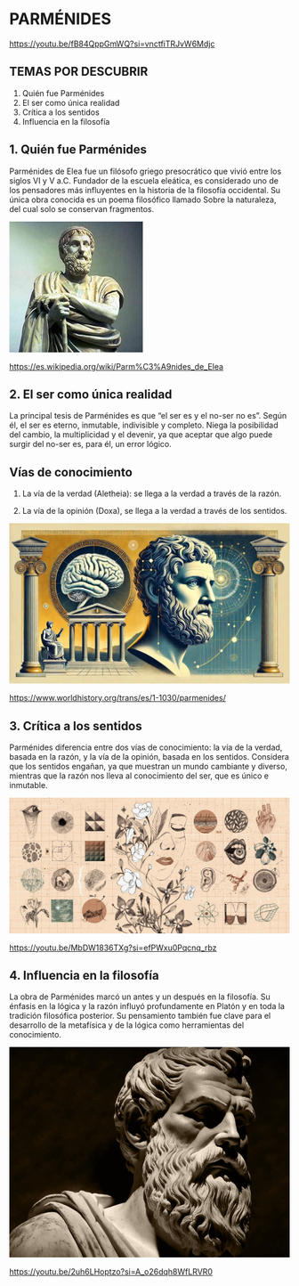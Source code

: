 # PARMÉNIDES

https://youtu.be/fB84QppGmWQ?si=vnctfiTRJvW6Mdjc

## TEMAS POR DESCUBRIR
1. Quién fue Parménides
2. El ser como única realidad
3. Crítica a los sentidos
4. Influencia en la filosofía

## 1. Quién fue Parménides

Parménides de Elea fue un filósofo griego presocrático que vivió entre los siglos VI y V a.C. Fundador de la escuela eleática, es considerado uno de los pensadores más influyentes en la historia de la filosofía occidental. Su única obra conocida es un poema filosófico llamado Sobre la naturaleza, del cual solo se conservan fragmentos.

![alt text](Img1.jpg)

https://es.wikipedia.org/wiki/Parm%C3%A9nides_de_Elea

## 2. El ser como única realidad

La principal tesis de Parménides es que “el ser es y el no-ser no es”. Según él, el ser es eterno, inmutable, indivisible y completo. Niega la posibilidad del cambio, la multiplicidad y el devenir, ya que aceptar que algo puede surgir del no-ser es, para él, un error lógico.

## Vías de conocimiento
1. La vía de la verdad (Aletheia): se llega a la verdad a través de la razón.

2. La vía de la opinión (Doxa), se llega a la verdad a través de los sentidos.

![alt text](image-1.png)

https://www.worldhistory.org/trans/es/1-1030/parmenides/

## 3. Crítica a los sentidos

Parménides diferencia entre dos vías de conocimiento: la vía de la verdad, basada en la razón, y la vía de la opinión, basada en los sentidos. Considera que los sentidos engañan, ya que muestran un mundo cambiante y diverso, mientras que la razón nos lleva al conocimiento del ser, que es único e inmutable.

![alt text](image-2.png)

https://youtu.be/MbDW1836TXg?si=efPWxu0Pqcnq_rbz

## 4. Influencia en la filosofía

La obra de Parménides marcó un antes y un después en la filosofía. Su énfasis en la lógica y la razón influyó profundamente en Platón y en toda la tradición filosófica posterior. Su pensamiento también fue clave para el desarrollo de la metafísica y de la lógica como herramientas del conocimiento.

![alt text](image.png)

https://youtu.be/2uh6LHoptzo?si=A_o26dqh8WfLRVR0
